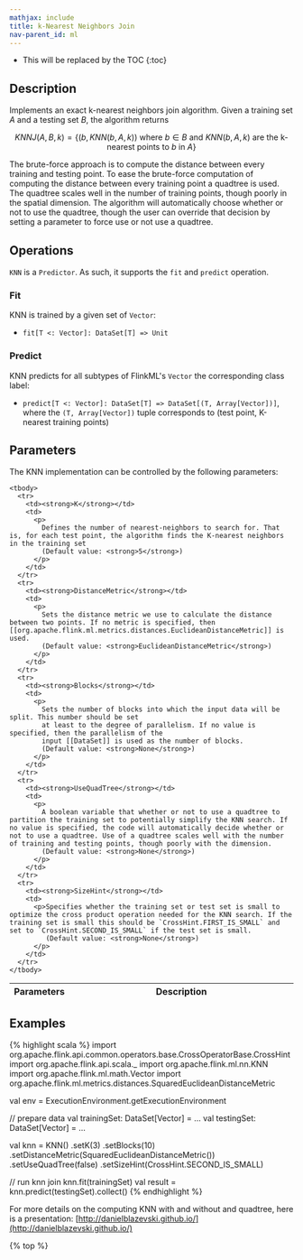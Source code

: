 ```yaml
---
mathjax: include
title: k-Nearest Neighbors Join
nav-parent_id: ml
---
```

<!--
Licensed to the Apache Software Foundation (ASF) under one
or more contributor license agreements.  See the NOTICE file
distributed with this work for additional information
regarding copyright ownership.  The ASF licenses this file
to you under the Apache License, Version 2.0 (the
"License"); you may not use this file except in compliance
with the License.  You may obtain a copy of the License at

  http://www.apache.org/licenses/LICENSE-2.0

Unless required by applicable law or agreed to in writing,
software distributed under the License is distributed on an
"AS IS" BASIS, WITHOUT WARRANTIES OR CONDITIONS OF ANY
KIND, either express or implied.  See the License for the
specific language governing permissions and limitations
under the License.
-->

* This will be replaced by the TOC
{:toc}

## Description
Implements an exact k-nearest neighbors join algorithm.  Given a training set $A$ and a testing set $B$, the algorithm returns

$$
KNNJ(A, B, k) = \{ \left( b, KNN(b, A, k) \right) \text{ where } b \in B \text{ and } KNN(b, A, k) \text{ are the k-nearest points to }b\text{ in }A \}
$$

The brute-force approach is to compute the distance between every training and testing point. To ease the brute-force computation of computing the distance between every training point a quadtree is used. The quadtree scales well in the number of training points, though poorly in the spatial dimension. The algorithm will automatically choose whether or not to use the quadtree, though the user can override that decision by setting a parameter to force use or not use a quadtree.

## Operations

`KNN` is a `Predictor`.
As such, it supports the `fit` and `predict` operation.

### Fit

KNN is trained by a given set of `Vector`:

* `fit[T <: Vector]: DataSet[T] => Unit`

### Predict

KNN predicts for all subtypes of FlinkML's `Vector` the corresponding class label:

* `predict[T <: Vector]: DataSet[T] => DataSet[(T, Array[Vector])]`, where the `(T, Array[Vector])` tuple
  corresponds to (test point, K-nearest training points)

## Parameters

The KNN implementation can be controlled by the following parameters:

   <table class="table table-bordered">
    <thead>
      <tr>
        <th class="text-left" style="width: 20%">Parameters</th>
        <th class="text-center">Description</th>
      </tr>
    </thead>

    <tbody>
      <tr>
        <td><strong>K</strong></td>
        <td>
          <p>
            Defines the number of nearest-neighbors to search for. That is, for each test point, the algorithm finds the K-nearest neighbors in the training set
            (Default value: <strong>5</strong>)
          </p>
        </td>
      </tr>
      <tr>
        <td><strong>DistanceMetric</strong></td>
        <td>
          <p>
            Sets the distance metric we use to calculate the distance between two points. If no metric is specified, then [[org.apache.flink.ml.metrics.distances.EuclideanDistanceMetric]] is used.
            (Default value: <strong>EuclideanDistanceMetric</strong>)
          </p>
        </td>
      </tr>
      <tr>
        <td><strong>Blocks</strong></td>
        <td>
          <p>
            Sets the number of blocks into which the input data will be split. This number should be set
            at least to the degree of parallelism. If no value is specified, then the parallelism of the
            input [[DataSet]] is used as the number of blocks.
            (Default value: <strong>None</strong>)
          </p>
        </td>
      </tr>
      <tr>
        <td><strong>UseQuadTree</strong></td>
        <td>
          <p>
            A boolean variable that whether or not to use a quadtree to partition the training set to potentially simplify the KNN search. If no value is specified, the code will automatically decide whether or not to use a quadtree. Use of a quadtree scales well with the number of training and testing points, though poorly with the dimension.
            (Default value: <strong>None</strong>)
          </p>
        </td>
      </tr>
      <tr>
        <td><strong>SizeHint</strong></td>
        <td>
          <p>Specifies whether the training set or test set is small to optimize the cross product operation needed for the KNN search. If the training set is small this should be `CrossHint.FIRST_IS_SMALL` and set to `CrossHint.SECOND_IS_SMALL` if the test set is small.
             (Default value: <strong>None</strong>)
          </p>
        </td>
      </tr>
    </tbody>
  </table>

## Examples

{% highlight scala %}
import org.apache.flink.api.common.operators.base.CrossOperatorBase.CrossHint
import org.apache.flink.api.scala._
import org.apache.flink.ml.nn.KNN
import org.apache.flink.ml.math.Vector
import org.apache.flink.ml.metrics.distances.SquaredEuclideanDistanceMetric

val env = ExecutionEnvironment.getExecutionEnvironment

// prepare data
val trainingSet: DataSet[Vector] = ...
val testingSet: DataSet[Vector] = ...

val knn = KNN()
  .setK(3)
  .setBlocks(10)
  .setDistanceMetric(SquaredEuclideanDistanceMetric())
  .setUseQuadTree(false)
  .setSizeHint(CrossHint.SECOND_IS_SMALL)

// run knn join
knn.fit(trainingSet)
val result = knn.predict(testingSet).collect()
{% endhighlight %}

For more details on the computing KNN with and without and quadtree, here is a presentation: [http://danielblazevski.github.io/](http://danielblazevski.github.io/)

{% top %}
